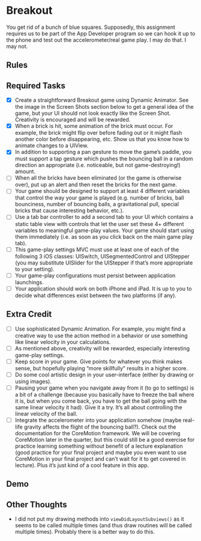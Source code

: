 # Breakout
You get rid of a bunch of blue squares.  Supposedly, this assignment requires us to be part of the App Developer program so we can hook it up to the phone and test out the accelerometer/real game play.  I may do that.  I may not.

## Rules

## Required Tasks
- [x] Create a straightforward Breakout game using Dynamic Animator. See the image in the Screen Shots section below to get a general idea of the game, but your UI should not look exactly like the Screen Shot. Creativity is encouraged and will be rewarded.
- [x] When a brick is hit, some animation of the brick must occur. For example, the brick might flip over before fading out or it might flash another color before disappearing, etc. Show us that you know how to animate changes to a UIView.
- [x] In addition to supporting a pan gesture to move the game’s paddle, you must support a tap gesture which pushes the bouncing ball in a random direction an appropriate (i.e. noticeable, but not game-destroying!) amount.
- [ ] When all the bricks have been eliminated (or the game is otherwise over), put up an alert and then reset the bricks for the next game.
- [ ] Your game should be designed to support at least 4 different variables that control the way your game is played (e.g. number of bricks, ball bounciness, number of bouncing balls, a gravitational pull, special bricks that cause interesting behavior, etc.).
- [ ] Use a tab bar controller to add a second tab to your UI which contains a static table view with controls that let the user set these 4+ different variables to meaningful game-play values. Your game should start using them immediately (i.e. as soon as you click back on the main game play tab).
- [ ] This game-play settings MVC must use at least one of each of the following 3 iOS classes: UISwitch, UISegmentedControl and UIStepper (you may substitute UISlider for the UIStepper if that’s more appropriate to your setting).
- [ ] Your game-play configurations must persist between application launchings.
- [ ] Your application should work on both iPhone and iPad. It is up to you to decide what
differences exist between the two platforms (if any). 

## Extra Credit
- [ ] Use sophisticated Dynamic Animation. For example, you might find a creative way to use the action method in a behavior or use something like linear velocity in your calculations.
- [ ] As mentioned above, creativity will be rewarded, especially interesting game-play settings.
- [ ] Keep score in your game. Give points for whatever you think makes sense, but hopefully playing “more skillfully” results in a higher score.
- [ ] Do some cool artistic design in your user-interface (either by drawing or using images).
- [ ] Pausing your game when you navigate away from it (to go to settings) is a bit of a challenge (because you basically have to freeze the ball where it is, but when you come back, you have to get the ball going with the same linear velocity it had). Give it a try. It’s all about controlling the linear velocity of the ball.
- [ ] Integrate the accelerometer into your application somehow (maybe real-life gravity affects the flight of the bouncing ball?). Check out the documentation for the CoreMotion framework. We will be covering CoreMotion later in the quarter, but this could still be a good exercise for practice learning something without benefit of a lecture explanation (good practice for your final project and maybe you even want to use CoreMotion in your final project and can’t wait for it to get covered in lecture). Plus it’s just kind of a cool feature in this app.

## Demo

## Other Thoughts
  * I did not put my drawing methods into `viewDidLayoutSubviews()` as it seems to be called multiple times (and thus draw routines will be called multiple times).  Probably there is a better way to do this.